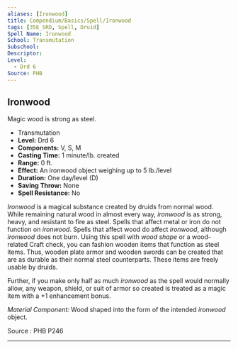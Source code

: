 ```yaml
---
aliases: [Ironwood]
title: Compendium/Basics/Spell/Ironwood
tags: [35E_SRD, Spell, Druid]
Spell Name: Ironwood
School: Transmutation
Subschool: 
Descriptor: 
Level:
  - Drd 6
Source: PHB
---
```



## Ironwood

Magic wood is strong as steel.

*   Transmutation
*   **Level:** Drd 6
*   **Components:** V, S, M
*   **Casting Time:** 1 minute/lb. created
*   **Range:** 0 ft.
*   **Effect:** An ironwood object weighing up to 5 lb./level
*   **Duration:** One day/level (D)
*   **Saving Throw:** None
*   **Spell Resistance:** No

<p><i>Ironwood</i> is a magical substance created by druids from normal wood. While remaining natural wood in almost every way, <i>ironwood</i> is as strong, heavy, and resistant to fire as steel. Spells that affect metal or iron do not function on <i>ironwood</i>. Spells that affect wood do affect <i>ironwood</i>, although <i>ironwood</i> does not burn. Using this spell with <i>wood shape</i> or a wood-related Craft check, you can fashion wooden items that function as steel items. Thus, wooden plate armor and wooden swords can be created that are as durable as their normal steel counterparts. These items are freely usable by druids.</p><p>Further, if you make only half as much <i>ironwood</i> as the spell would normally allow, any weapon, shield, or suit of armor so created is treated as a magic item with a +1 enhancement bonus.</p><p><i>Material Component:</i> Wood shaped into the form of the intended <i>ironwood</i> object.</p>

Source : PHB P246

---

